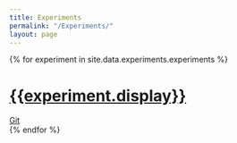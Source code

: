 ```yaml
---
title: Experiments
permalink: "/Experiments/"
layout: page
---
```


<!-- <a href="/name">name</a> | <a href="https://github.com/PlatypodeCode/name">Git</a> -->

<div class="grid-display">
{% for experiment in site.data.experiments.experiments %}
  <div><span><h1><a href="https://git.platypodes.xyz/{{experiment.short}}">{{experiment.display}}</a></h1><a href="https://github.com/PlatypodeCode/{{experiment.short}}">Git</a></span></div>
{% endfor %}    
</div>
